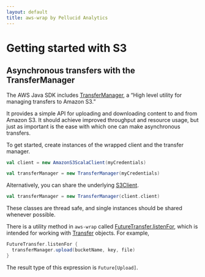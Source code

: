 ```yaml
---
layout: default
title: aws-wrap by Pellucid Analytics
---
```


# Getting started with S3

## Asynchronous transfers with the TransferManager

The AWS Java SDK includes [TransferManager](http://docs.aws.amazon.com/AWSJavaSDK/latest/javadoc/com/amazonaws/services/s3/transfer/TransferManager.html),
a “High level utility for managing transfers to Amazon S3.”

It provides a simple API for uploading and downloading content to and from Amazon S3. It should achieve improved throughput and resource usage, but just as important is the ease with which one can make asynchronous transfers.

To get started, create instances of the wrapped client and the transfer manager.

```scala
val client = new AmazonS3ScalaClient(myCredentials)

val transferManager = new TransferManager(myCredentials)
```

Alternatively, you can share the underlying [S3Client](http://docs.aws.amazon.com/AWSJavaSDK/latest/javadoc/com/amazonaws/services/s3/AmazonS3Client.html).

```scala
val transferManager = new TransferManager(client.client)
```

These classes are thread safe, and single instances should be shared whenever possible.

There is a utility method in `aws-wrap` called [FutureTransfer.listenFor]({{site.baseurl}}/api/current/index.html#com.pellucid.wrap.s3.FutureTransfer$), which is intended for working with [Transfer](http://docs.aws.amazon.com/AWSJavaSDK/latest/javadoc/com/amazonaws/services/s3/transfer/Transfer.html) objects. For example,

```scala
FutureTransfer.listenFor {
  transferManager.upload(bucketName, key, file)
}
```

The result type of this expression is `Future[Upload]`.
